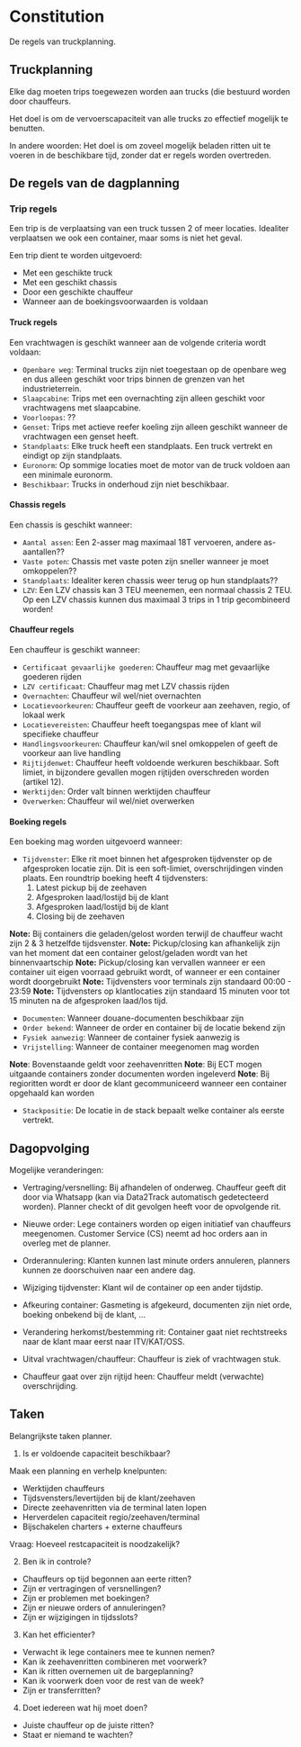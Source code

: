 # Constitution

De regels van truckplanning.

## Truckplanning

Elke dag moeten trips toegewezen worden aan trucks (die bestuurd worden door chauffeurs.

Het doel is om de vervoerscapaciteit van alle trucks zo effectief mogelijk te benutten.

In andere woorden: Het doel is om zoveel mogelijk beladen ritten uit te voeren in de beschikbare tijd, zonder dat er regels worden overtreden.

## De regels van de dagplanning

### Trip regels

Een trip is de verplaatsing van een truck tussen 2 of meer locaties. Idealiter verplaatsen we ook een container, maar soms is niet het geval.

Een trip dient te worden uitgevoerd:

* Met een geschikte truck
* Met een geschikt chassis
* Door een geschikte chauffeur
* Wanneer aan de boekingsvoorwaarden is voldaan

#### Truck regels

Een vrachtwagen is geschikt wanneer aan de volgende criteria wordt voldaan:

* `Openbare weg`: Terminal trucks zijn niet toegestaan op de openbare weg en dus alleen geschikt voor trips binnen de grenzen van het industrieterrein.
* `Slaapcabine`: Trips met een overnachting zijn alleen geschikt voor vrachtwagens met slaapcabine.
* `Voorloopas`: ??
* `Genset`: Trips met actieve reefer koeling zijn alleen geschikt wanneer de vrachtwagen een genset heeft.
* `Standplaats`: Elke truck heeft een standplaats. Een truck vertrekt en eindigt op zijn standplaats.
* `Euronorm`: Op sommige locaties moet de motor van de truck voldoen aan een minimale euronorm.
* `Beschikbaar`: Trucks in onderhoud zijn niet beschikbaar.

#### Chassis regels

Een chassis is geschikt wanneer:

* `Aantal assen`: Een 2-asser mag maximaal 18T vervoeren, andere as-aantallen??
* `Vaste poten`: Chassis met vaste poten zijn sneller wanneer je moet omkoppelen??
* `Standplaats`: Idealiter keren chassis weer terug op hun standplaats??
* `LZV`: Een LZV chassis kan 3 TEU meenemen, een normaal chassis 2 TEU. Op een LZV chassis kunnen dus maximaal 3 trips in 1 trip gecombineerd worden!

#### Chauffeur regels

Een chauffeur is geschikt wanneer:

* `Certificaat gevaarlijke goederen`: Chauffeur mag met gevaarlijke goederen rijden
* `LZV certificaat`: Chauffeur mag met LZV chassis rijden
* `Overnachten`: Chauffeur wil wel/niet overnachten
* `Locatievoorkeuren`: Chauffeur geeft de voorkeur aan zeehaven, regio, of lokaal werk
* `Locatievereisten`: Chauffeur heeft toegangspas mee of klant wil specifieke chauffeur
* `Handlingsvoorkeuren`: Chauffeur kan/wil snel omkoppelen of geeft de voorkeur aan live handling
* `Rijtijdenwet`: Chauffeur heeft voldoende werkuren beschikbaar. Soft limiet, in bijzondere gevallen mogen rijtijden overschreden worden (artikel 12).
* `Werktijden`: Order valt binnen werktijden chauffeur
* `Overwerken`: Chauffeur wil wel/niet overwerken

#### Boeking regels

Een boeking mag worden uitgevoerd wanneer:

* `Tijdvenster`: Elke rit moet binnen het afgesproken tijdvenster op de afgesproken locatie zijn. Dit is een soft-limiet, overschrijdingen vinden plaats. Een roundtrip boeking heeft 4 tijdvensters:
  1. Latest pickup bij de zeehaven
  2. Afgesproken laad/lostijd bij de klant
  3. Afgesproken laad/lostijd bij de klant
  4. Closing bij de zeehaven

__Note:__ Bij containers die geladen/gelost worden terwijl de chauffeur wacht zijn 2 & 3 hetzelfde tijdsvenster.
__Note:__ Pickup/closing kan afhankelijk zijn van het moment dat een container gelost/geladen wordt van het binnenvaartschip
__Note:__ Pickup/closing kan vervallen wanneer er een container uit eigen voorraad gebruikt wordt, of wanneer er een container wordt doorgebruikt
__Note:__ Tijdvensters voor terminals zijn standaard 00:00 - 23:59
__Note:__ Tijdvensters op klantlocaties zijn standaard 15 minuten voor tot 15 minuten na de afgesproken laad/los tijd.

* `Documenten`: Wanneer douane-documenten beschikbaar zijn
* `Order bekend`: Wanneer de order en container bij de locatie bekend zijn
* `Fysiek aanwezig`: Wanneer de container fysiek aanwezig is
* `Vrijstelling`: Wanneer de container meegenomen mag worden

__Note__: Bovenstaande geldt voor zeehavenritten
__Note__: Bij ECT mogen uitgaande containers zonder documenten worden ingeleverd
__Note__: Bij regioritten wordt er door de klant gecommuniceerd wanneer een container opgehaald kan worden

* `Stackpositie`: De locatie in de stack bepaalt welke container als eerste vertrekt.

## Dagopvolging

Mogelijke veranderingen:

* Vertraging/versnelling: Bij afhandelen of onderweg. Chauffeur geeft dit door via Whatsapp (kan via Data2Track automatisch gedetecteerd worden). Planner checkt of dit gevolgen heeft voor de opvolgende rit.

* Nieuwe order: Lege containers worden op eigen initiatief van chauffeurs meegenomen. Customer Service (CS) neemt ad hoc orders aan in overleg met de planner.

* Orderannulering: Klanten kunnen last minute orders annuleren, planners kunnen ze doorschuiven naar een andere dag.

* Wijziging tijdvenster: Klant wil de container op een ander tijdstip.

* Afkeuring container: Gasmeting is afgekeurd, documenten zijn niet orde, boeking onbekend bij de klant, ...

* Verandering herkomst/bestemming rit: Container gaat niet rechtstreeks naar de klant maar eerst naar ITV/KAT/OSS.

* Uitval vrachtwagen/chauffeur: Chauffeur is ziek of vrachtwagen stuk.

* Chauffeur gaat over zijn rijtijd heen: Chauffeur meldt (verwachte) overschrijding.


## Taken

Belangrijkste taken planner.

1. Is er voldoende capaciteit beschikbaar?

Maak een planning en verhelp knelpunten:

* Werktijden chauffeurs
* Tijdsvensters/levertijden bij de klant/zeehaven
* Directe zeehavenritten via de terminal laten lopen
* Herverdelen capaciteit regio/zeehaven/terminal
* Bijschakelen charters + externe chauffeurs

Vraag: Hoeveel restcapaciteit is noodzakelijk?

2. Ben ik in controle?

* Chauffeurs op tijd begonnen aan eerte ritten?
* Zijn er vertragingen of versnellingen?
* Zijn er problemen met boekingen?
* Zijn er nieuwe orders of annuleringen?
* Zijn er wijzigingen in tijdsslots?

3. Kan het efficienter?

* Verwacht ik lege containers mee te kunnen nemen?
* Kan ik zeehavenritten combineren met voorwerk?
* Kan ik ritten overnemen uit de bargeplanning?
* Kan ik voorwerk doen voor de rest van de week?
* Zijn er transferritten?

4. Doet iedereen wat hij moet doen?

* Juiste chauffeur op de juiste ritten?
* Staat er niemand te wachten?
